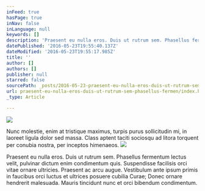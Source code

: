 ```yaml
---
inFeed: true
hasPage: true
inNav: false
inLanguage: null
keywords: []
description: 'Praesent eu nulla eros. Duis ut rutrum sem. Phasellus fermentum lectus velit, pulvinar dictum enim condimentum quis. Suspendisse facilisis orci vitae ornare ultricies. Praesent ac arcu augue. Vestibulum ante ipsum primis in faucibus orci luctus et ultrices posuere cubilia Curae; Donec ornare hendrerit malesuada. Mauris tincidunt nunc et orci bibendum condimentum.'
datePublished: '2016-05-23T19:55:40.137Z'
dateModified: '2016-05-23T19:55:17.985Z'
title: ''
author: []
authors: []
publisher: null
starred: false
sourcePath: _posts/2016-05-23-praesent-eu-nulla-eros-duis-ut-rutrum-sem-phasellus-fermen.md
url: praesent-eu-nulla-eros-duis-ut-rutrum-sem-phasellus-fermen/index.html
_type: Article

---
```

![](https://the-grid-user-content.s3-us-west-2.amazonaws.com/773f8897-2bfb-4117-a316-de49d95f0c10.jpg)

Nunc molestie, enim at tristique maximus, turpis purus sollicitudin mi, in laoreet ligula dolor sed massa. Class aptent taciti sociosqu ad litora torquent per conubia nostra, per inceptos himenaeos.
![](https://the-grid-user-content.s3-us-west-2.amazonaws.com/bcfe19a4-0e8a-4d9b-a8a9-6d6f0bb785de.jpg)

Praesent eu nulla eros. Duis ut rutrum sem. Phasellus fermentum lectus velit, pulvinar dictum enim condimentum quis. Suspendisse facilisis orci vitae ornare ultricies. Praesent ac arcu augue. Vestibulum ante ipsum primis in faucibus orci luctus et ultrices posuere cubilia Curae; Donec ornare hendrerit malesuada. Mauris tincidunt nunc et orci bibendum condimentum.